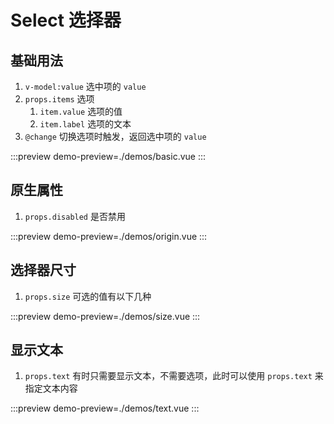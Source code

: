 # Select 选择器

## 基础用法

1. `v-model:value` 选中项的 `value`
1. `props.items` 选项
   1. `item.value` 选项的值
   2. `item.label` 选项的文本
1. `@change` 切换选项时触发，返回选中项的 `value`

:::preview
demo-preview=./demos/basic.vue
:::

## 原生属性

1. `props.disabled` 是否禁用

:::preview
demo-preview=./demos/origin.vue
:::

## 选择器尺寸

1. `props.size` 可选的值有以下几种

:::preview
demo-preview=./demos/size.vue
:::

## 显示文本

1. `props.text` 有时只需要显示文本，不需要选项，此时可以使用 `props.text` 来指定文本内容

:::preview
demo-preview=./demos/text.vue
:::
